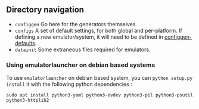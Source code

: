 ## Directory navigation

 - `configgen` Go here for the generators themselves.
 - `configs` A set of default settings, for both global and per-platform. If defining a new emulator/system, it will need to be defined in [configgen-defaults](https://github.com/batocera-linux/batocera.linux/blob/master/package/batocera/core/batocera-configgen/configs/configgen-defaults.yml).
 - `datainit` Some extraneous files required for emulators.

### Using emulatorlauncher on debian based systems

To use `emulatorlauncher` on debian based system, you can `python setup.py install` it with the following python dependencies :  

```
sudo apt install python3-yaml python3-evdev python3-pil python3-psutil python3-httplib2
```
